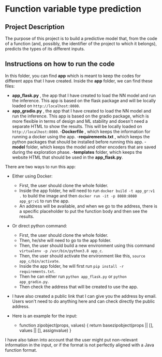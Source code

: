 # Function variable type prediction

## Project Description

The purpose of this project is to build a predictive model that, from the code of a function (and, possibly, the identifier of the project to which it belongs), predicts the types of its different inputs.

## Instructions on how to run the code

In this folder, you can find **app** which is meant to keep the codes for different apps that I have created.
Inside the **app** folder, we can find these files:

- **app_flask.py** , the app that I have created to load the NN model and run the inference. This app is based on the flask package and will be locally loaded on `http://localhost:8080`.
- **app_gradio.py** , the app that I have created to load the NN model and run the inference. This app is based on the gradio package, which is more flexible in terms of design and ML stability and doesn't need a separate HTML to show the results. This will be locally loaded on `http://localhost:8080`.
-**Dockerfile** , which keeps the information for running a docker using the app.
-**requirements.txt** , which keeps the python packages that should be installed before running this app.
-**model** folder, which keeps the model and other encoders that are saved during the exploration phase.
-**templates** folder, which keeps the website HTML that should be used in the **app_flask.py**.



There are two ways to run this app:

- Either using Docker:
	- First, the user should clone the whole folder.
	- Inside the app folder, he will need to run `docker build -t app_gr:v1 .` to build the image and then `docker run -it -p 8080:8080 app_gr:v1` to run the app.
	- An address will be available, and when we go to the address, there is a specific placeholder to put the function body and then see the results.

- Or direct python command: 
	- First, the user should clone the whole folder.
	- Then, he/she will need to go to the app folder.
	- Then, the user should build a new environment using this command `virtualenv -p /usr/bin/python3.8 app_c`.
	- Then, the user should activate the environment like this, `source app_c/bin/activate`.
	- Inside the app folder, he will first run `pip install -r requirements.txt`.
	- Then he can either run `python app_flask.py` or `python app_gradio.py`.
	- Then check the address that will be created to use the app.

- I have also created a public link that I can give you the address by email. Users won't need to do anything here and can check directly the public address.

- Here is an example for the input:
	- function zipobject(props, values) { return basezipobject(props || [], values || [], assignvalue) }

I have also taken into account that the user might put non-relevant information in the input, or if the format is not perfectly aligned with a Java function format.





